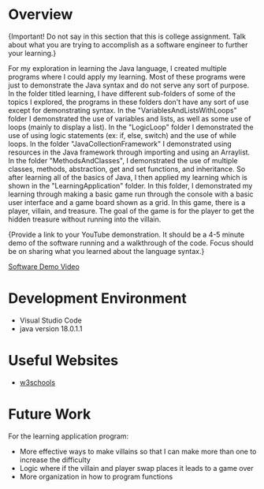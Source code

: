 # Overview

{Important!  Do not say in this section that this is college assignment.  Talk about what you are trying to accomplish as a software engineer to further your learning.}

For my exploration in learning the Java language, I created multiple programs where I could apply my learning. Most of these programs were just to demonstrate the Java syntax and do not serve any sort of purpose.  In the folder titled learning, I have different sub-folders of some of the topics I explored, the programs in these folders don't have any sort of use except for demonstrating syntax. In the "VariablesAndListsWithLoops" folder I demonstrated the use of variables and lists, as well as some use of loops (mainly to display a list). In the "LogicLoop" folder I demonstrated the use of using logic statements (ex: if, else, switch) and the use of while loops. In the folder "JavaCollectionFramework" I demonstrated using resources in the Java framework through importing and using an Arraylist. In the folder "MethodsAndClasses", I demonstrated the use of multiple classes, methods, abstraction, get and set functions, and inheritance. So after learning all of the basics of Java, I then applied my learning which is shown in the "LearningApplication" folder. In this folder, I demonstrated my learning through making a basic game run through the console with a basic user interface and a game board shown as a grid. In this game, there is a player, villain, and treasure. The goal of the game is for the player to get the hidden treasure without running into the villain.


{Provide a link to your YouTube demonstration.  It should be a 4-5 minute demo of the software running and a walkthrough of the code. Focus should be on sharing what you learned about the language syntax.}

[Software Demo Video](http://youtube.link.goes.here)

# Development Environment

* Visual Studio Code
* java version 18.0.1.1

# Useful Websites

* [w3schools](https://www.w3schools.com/java/)

# Future Work
For the learning application program:
* More effective ways to make villains so that I can make more than one to increase the difficulty
* Logic where if the villain and player swap places it leads to a game over
* More organization in how to program functions